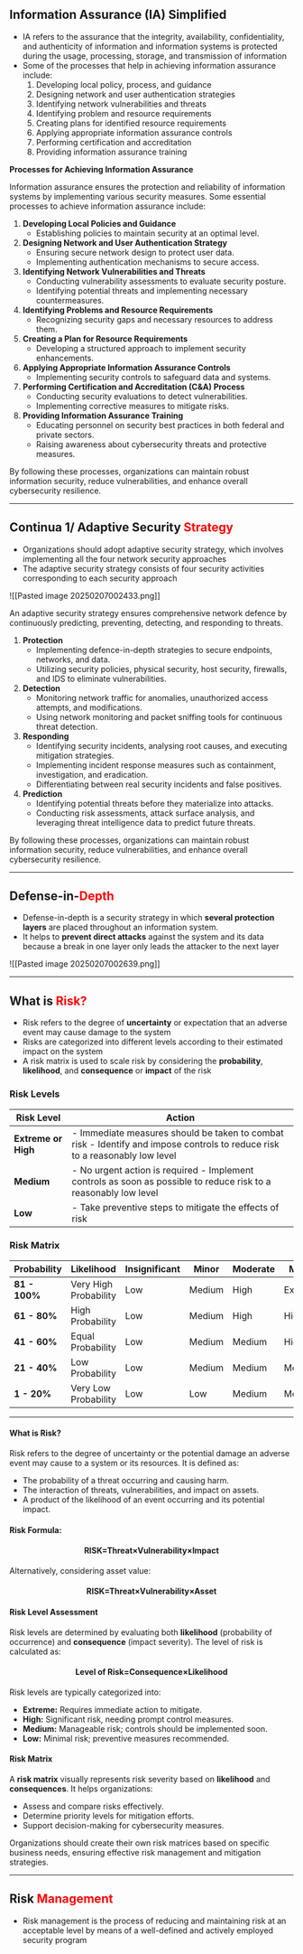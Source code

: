 ## Information Assurance (IA) Simplified

- IA refers to the assurance that the integrity, availability, confidentiality, and authenticity of information and information systems is protected during the usage, processing, storage, and transmission of information
- Some of the processes that help in achieving information assurance include:
	1. Developing local policy, process, and guidance
	2. Designing network and user authentication strategies
	3. Identifying network vulnerabilities and threats
	4. Identifying problem and resource requirements
	5. Creating plans for identified resource requirements
	6. Applying appropriate information assurance controls
	7. Performing certification and accreditation
	8. Providing information assurance training

**Processes for Achieving Information Assurance**

Information assurance ensures the protection and reliability of information systems by implementing various security measures. Some essential processes to achieve information assurance include:

1. **Developing Local Policies and Guidance**
    - Establishing policies to maintain security at an optimal level.
2. **Designing Network and User Authentication Strategy**
    - Ensuring secure network design to protect user data.
    - Implementing authentication mechanisms to secure access.
3. **Identifying Network Vulnerabilities and Threats**
    - Conducting vulnerability assessments to evaluate security posture.
    - Identifying potential threats and implementing necessary countermeasures.
4. **Identifying Problems and Resource Requirements**
    - Recognizing security gaps and necessary resources to address them.
5. **Creating a Plan for Resource Requirements**
    - Developing a structured approach to implement security enhancements.
6. **Applying Appropriate Information Assurance Controls**
    - Implementing security controls to safeguard data and systems.
7. **Performing Certification and Accreditation (C&A) Process**
    - Conducting security evaluations to detect vulnerabilities.
    - Implementing corrective measures to mitigate risks.
8. **Providing Information Assurance Training**
    - Educating personnel on security best practices in both federal and private sectors.
    - Raising awareness about cybersecurity threats and protective measures.

By following these processes, organizations can maintain robust information security, reduce vulnerabilities, and enhance overall cybersecurity resilience.

---
## Continua 1/ Adaptive Security <span style="color:rgb(255, 0, 0)">Strategy</span>
- Organizations should adopt adaptive security strategy, which involves implementing all the four network security approaches
- The adaptive security strategy consists of four security activities corresponding to each security approach

![[Pasted image 20250207002433.png]]

An adaptive security strategy ensures comprehensive network defence by continuously predicting, preventing, detecting, and responding to threats.

1. **Protection**
    - Implementing defence-in-depth strategies to secure endpoints, networks, and data.
    - Utilizing security policies, physical security, host security, firewalls, and IDS to eliminate vulnerabilities.
2. **Detection**
    - Monitoring network traffic for anomalies, unauthorized access attempts, and modifications.
    - Using network monitoring and packet sniffing tools for continuous threat detection.
3. **Responding**
    - Identifying security incidents, analysing root causes, and executing mitigation strategies.
    - Implementing incident response measures such as containment, investigation, and eradication.
    - Differentiating between real security incidents and false positives.
4. **Prediction**
    - Identifying potential threats before they materialize into attacks.
    - Conducting risk assessments, attack surface analysis, and leveraging threat intelligence data to predict future threats.

By following these processes, organizations can maintain robust information security, reduce vulnerabilities, and enhance overall cybersecurity resilience.

---
## Defense-in-<span style="color:rgb(255, 0, 0)">Depth</span> 

- Defense-in-depth is a security strategy in which **several protection layers** are placed throughout an information system.
- It helps to **prevent direct attacks** against the system and its data because a break in one layer only leads the attacker to the next layer

![[Pasted image 20250207002639.png]]

---
## What is <span style="color:rgb(255, 0, 0)">Risk?</span> 

-  Risk refers to the degree of **uncertainty** or expectation that an adverse event may cause damage to the system
- Risks are categorized into different levels according to their estimated impact on the system
- A risk matrix is used to scale risk by considering the **probability**, **likelihood**, and **consequence** or **impact** of the risk
### **Risk Levels**

| **Risk Level**      | **Action**                                                                                                                  |
| ------------------- | --------------------------------------------------------------------------------------------------------------------------- |
| **Extreme or High** | - Immediate measures should be taken to combat risk - Identify and impose controls to reduce risk to a reasonably low level |
| **Medium**          | - No urgent action is required - Implement controls as soon as possible to reduce risk to a reasonably low level            |
| **Low**             | - Take preventive steps to mitigate the effects of risk                                                                     |

### **Risk Matrix**

|**Probability**|**Likelihood**|**Insignificant**|**Minor**|**Moderate**|**Major**|**Severe**|
|---|---|---|---|---|---|---|
|**81 - 100%**|Very High Probability|Low|Medium|High|Extreme|Extreme|
|**61 - 80%**|High Probability|Low|Medium|High|High|Extreme|
|**41 - 60%**|Equal Probability|Low|Medium|Medium|High|High|
|**21 - 40%**|Low Probability|Low|Medium|Medium|Medium|High|
|**1 - 20%**|Very Low Probability|Low|Low|Medium|Medium|High|

---



#### **What is Risk?**

Risk refers to the degree of uncertainty or the potential damage an adverse event may cause to a system or its resources. It is defined as:

- The probability of a threat occurring and causing harm.
- The interaction of threats, vulnerabilities, and impact on assets.
- A product of the likelihood of an event occurring and its potential impact.

#### **Risk Formula:**

<h4> <center> RISK=Threat×Vulnerability×Impact </center> </h1>


Alternatively, considering asset value:

<h4> <center> RISK=Threat×Vulnerability×Asset  </center> </h1>

#### **Risk Level Assessment**

Risk levels are determined by evaluating both **likelihood** (probability of occurrence) and **consequence** (impact severity). The level of risk is calculated as:

<h4> <center> Level of Risk=Consequence×Likelihood  </center> </h1>

Risk levels are typically categorized into:

- **Extreme:** Requires immediate action to mitigate.
- **High:** Significant risk, needing prompt control measures.
- **Medium:** Manageable risk; controls should be implemented soon.
- **Low:** Minimal risk; preventive measures recommended.

#### **Risk Matrix**

A **risk matrix** visually represents risk severity based on **likelihood** and **consequences**. It helps organizations:

- Assess and compare risks effectively.
- Determine priority levels for mitigation efforts.
- Support decision-making for cybersecurity measures.

Organizations should create their own risk matrices based on specific business needs, ensuring effective risk management and mitigation strategies.

---

## Risk <span style="color:rgb(255, 0, 0)">Management</span>
- Risk management is the process of reducing and maintaining risk at an acceptable level by means of a well-defined and actively employed security program